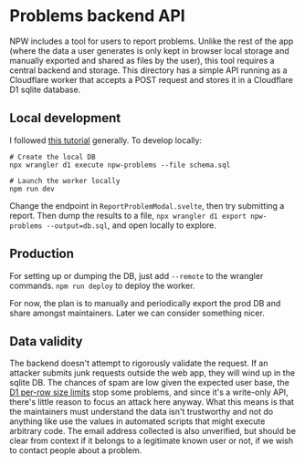 # Problems backend API

NPW includes a tool for users to report problems. Unlike the rest of the app
(where the data a user generates is only kept in browser local storage and
manually exported and shared as files by the user), this tool requires a
central backend and storage. This directory has a simple API running as a
Cloudflare worker that accepts a POST request and stores it in a Cloudflare D1
sqlite database.

## Local development

I followed [this
tutorial](https://developers.cloudflare.com/d1/tutorials/build-a-comments-api)
generally. To develop locally:

```
# Create the local DB
npx wrangler d1 execute npw-problems --file schema.sql

# Launch the worker locally
npm run dev
```

Change the endpoint in `ReportProblemModal.svelte`, then try submitting a
report. Then dump the results to a file, `npx wrangler d1 export npw-problems
--output=db.sql`, and open locally to explore.

## Production

For setting up or dumping the DB, just add `--remote` to the wrangler commands.
`npm run deploy` to deploy the worker.

For now, the plan is to manually and periodically export the prod DB and share
amongst maintainers. Later we can consider something nicer.

## Data validity

The backend doesn't attempt to rigorously validate the request. If an attacker
submits junk requests outside the web app, they will wind up in the sqlite DB.
The chances of spam are low given the expected user base, the [D1 per-row size
limits](https://developers.cloudflare.com/d1/platform/limits/) stop some
problems, and since it's a write-only API, there's little reason to focus an
attack here anyway. What this means is that the maintainers must understand the
data isn't trustworthy and not do anything like use the values in automated
scripts that might execute arbitrary code. The email address collected is also
unverified, but should be clear from context if it belongs to a legitimate
known user or not, if we wish to contact people about a problem.
